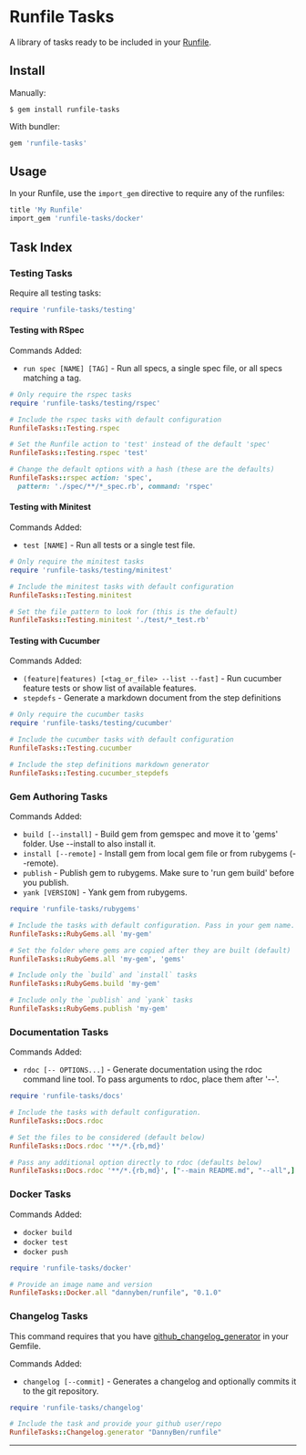 # Runfile Tasks

A library of tasks ready to be included in your [Runfile].

## Install

Manually:

```shell
$ gem install runfile-tasks
```

With bundler:

```ruby
gem 'runfile-tasks'
```

## Usage

In your Runfile, use the `import_gem` directive to require any of the runfiles:

```ruby
title 'My Runfile'
import_gem 'runfile-tasks/docker'
```

## Task Index

### Testing Tasks

Require all testing tasks:

```ruby
require 'runfile-tasks/testing'
```

#### Testing with RSpec

Commands Added:

- `run spec [NAME] [TAG]` - Run all specs, a single spec file, or all specs 
  matching a tag.

```ruby
# Only require the rspec tasks
require 'runfile-tasks/testing/rspec'

# Include the rspec tasks with default configuration
RunfileTasks::Testing.rspec

# Set the Runfile action to 'test' instead of the default 'spec'
RunfileTasks::Testing.rspec 'test'

# Change the default options with a hash (these are the defaults)
RunfileTasks::rspec action: 'spec', 
  pattern: './spec/**/*_spec.rb', command: 'rspec'

```


#### Testing with Minitest

Commands Added:

- `test [NAME]` - Run all tests or a single test file.

```ruby
# Only require the minitest tasks
require 'runfile-tasks/testing/minitest'

# Include the minitest tasks with default configuration
RunfileTasks::Testing.minitest

# Set the file pattern to look for (this is the default)
RunfileTasks::Testing.minitest './test/*_test.rb'

```

#### Testing with Cucumber

Commands Added:

- `(feature|features) [<tag_or_file> --list --fast]` - Run cucumber feature 
  tests or show list of available features.
- `stepdefs` - Generate a markdown document from the step definitions

```ruby
# Only require the cucumber tasks
require 'runfile-tasks/testing/cucumber'

# Include the cucumber tasks with default configuration
RunfileTasks::Testing.cucumber

# Include the step definitions markdown generator
RunfileTasks::Testing.cucumber_stepdefs
```


### Gem Authoring Tasks

Commands Added:

- `build [--install]` - Build gem from gemspec and move it to 'gems' folder. 
   Use --install to also install it.
- `install [--remote]` - Install gem from local gem file or from rubygems 
   (--remote).
- `publish` - Publish gem to rubygems. Make sure to 'run gem build' before 
   you publish.
- `yank [VERSION]` - Yank gem from rubygems.


```ruby
require 'runfile-tasks/rubygems'

# Include the tasks with default configuration. Pass in your gem name.
RunfileTasks::RubyGems.all 'my-gem'

# Set the folder where gems are copied after they are built (default)
RunfileTasks::RubyGems.all 'my-gem', 'gems'

# Include only the `build` and `install` tasks
RunfileTasks::RubyGems.build 'my-gem'

# Include only the `publish` and `yank` tasks
RunfileTasks::RubyGems.publish 'my-gem'
```


### Documentation Tasks

Commands Added:

- `rdoc [-- OPTIONS...]` - Generate documentation using the rdoc command 
  line tool. To pass arguments to rdoc, place them after '--'.


```ruby
require 'runfile-tasks/docs'

# Include the tasks with default configuration.
RunfileTasks::Docs.rdoc

# Set the files to be considered (default below)
RunfileTasks::Docs.rdoc '**/*.{rb,md}'

# Pass any additional option directly to rdoc (defaults below)
RunfileTasks::Docs.rdoc '**/*.{rb,md}', ["--main README.md", "--all",]
```


### Docker Tasks

Commands Added:

- `docker build`
- `docker test`
- `docker push`

```ruby
require 'runfile-tasks/docker'

# Provide an image name and version
RunfileTasks::Docker.all "dannyben/runfile", "0.1.0"
```


### Changelog Tasks

This command requires that you have [github_changelog_generator] in your Gemfile.

Commands Added:

- `changelog [--commit]` - Generates a changelog and optionally commits it to the git repository.


```ruby
require 'runfile-tasks/changelog'

# Include the task and provide your github user/repo
RunfileTasks::Changelog.generator "DannyBen/runfile"
```

---
[Runfile]: https://github.com/DannyBen/runfile
[random cat]: http://thecatapi.com/api/images/get
[github_changelog_generator]: https://github.com/github-changelog-generator/github-changelog-generator
